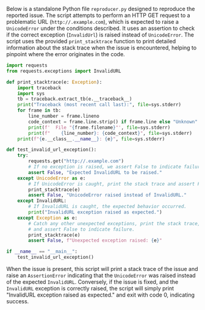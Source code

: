 Below is a standalone Python file `reproducer.py` designed to reproduce the reported issue. The script attempts to perform an HTTP GET request to a problematic URL (`http://.example.com`), which is expected to raise a `UnicodeError` under the conditions described. It uses an assertion to check if the correct exception (`InvalidUrl`) is raised instead of `UnicodeError`. The script uses the provided `print_stacktrace` function to print detailed information about the stack trace when the issue is encountered, helping to pinpoint where the error originates in the code.

```python
import requests
from requests.exceptions import InvalidURL

def print_stacktrace(e: Exception):
    import traceback
    import sys
    tb = traceback.extract_tb(e.__traceback__)
    print("Traceback (most recent call last):", file=sys.stderr)
    for frame in tb:
        line_number = frame.lineno
        code_context = frame.line.strip() if frame.line else "Unknown"
        print(f'  File "{frame.filename}"', file=sys.stderr)
        print(f"    {line_number}: {code_context}", file=sys.stderr)
    print(f"{e.__class__.__name__}: {e}", file=sys.stderr)

def test_invalid_url_exception():
    try:
        requests.get("http://.example.com")
        # If no exception is raised, we assert False to indicate failure.
        assert False, "Expected InvalidURL to be raised."
    except UnicodeError as e:
        # If UnicodeError is caught, print the stack trace and assert False.
        print_stacktrace(e)
        assert False, "UnicodeError raised instead of InvalidURL."
    except InvalidURL:
        # If InvalidURL is caught, the expected behavior occurred.
        print("InvalidURL exception raised as expected.")
    except Exception as e:
        # Catch any other unexpected exceptions, print the stack trace,
        # and assert False to indicate failure.
        print_stacktrace(e)
        assert False, f"Unexpected exception raised: {e}"

if __name__ == "__main__":
    test_invalid_url_exception()
```

When the issue is present, this script will print a stack trace of the issue and raise an `AssertionError` indicating that the `UnicodeError` was raised instead of the expected `InvalidURL`. Conversely, if the issue is fixed, and the `InvalidURL` exception is correctly raised, the script will simply print "InvalidURL exception raised as expected." and exit with code 0, indicating success.